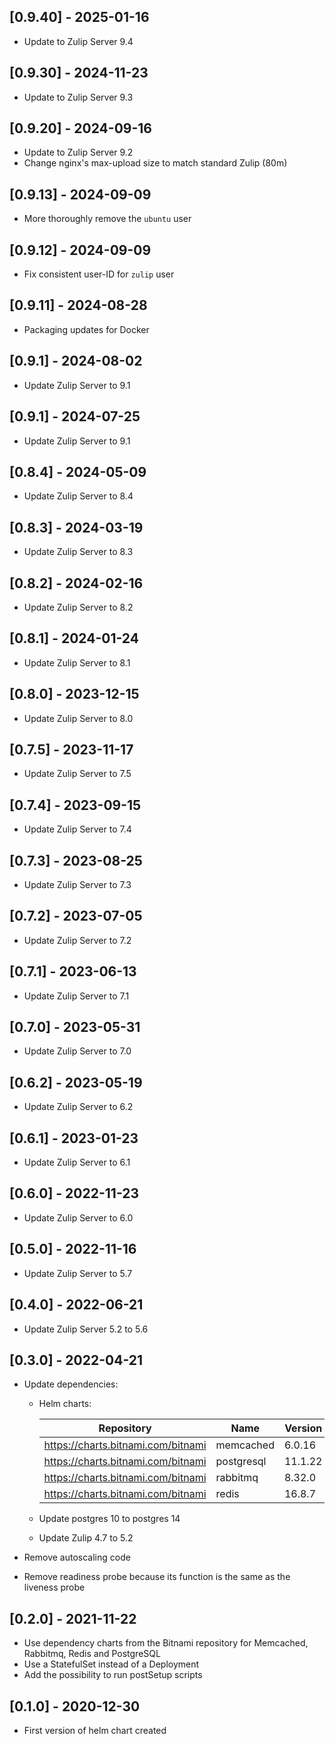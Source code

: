 ## [0.9.40] - 2025-01-16

- Update to Zulip Server 9.4

## [0.9.30] - 2024-11-23

- Update to Zulip Server 9.3

## [0.9.20] - 2024-09-16

- Update to Zulip Server 9.2
- Change nginx's max-upload size to match standard Zulip (80m)

## [0.9.13] - 2024-09-09

- More thoroughly remove the `ubuntu` user

## [0.9.12] - 2024-09-09

- Fix consistent user-ID for `zulip` user

## [0.9.11] - 2024-08-28

- Packaging updates for Docker

## [0.9.1] - 2024-08-02

- Update Zulip Server to 9.1

## [0.9.1] - 2024-07-25

- Update Zulip Server to 9.1

## [0.8.4] - 2024-05-09

- Update Zulip Server to 8.4

## [0.8.3] - 2024-03-19

- Update Zulip Server to 8.3

## [0.8.2] - 2024-02-16

- Update Zulip Server to 8.2

## [0.8.1] - 2024-01-24

- Update Zulip Server to 8.1

## [0.8.0] - 2023-12-15

- Update Zulip Server to 8.0

## [0.7.5] - 2023-11-17

- Update Zulip Server to 7.5

## [0.7.4] - 2023-09-15

- Update Zulip Server to 7.4

## [0.7.3] - 2023-08-25

- Update Zulip Server to 7.3

## [0.7.2] - 2023-07-05

- Update Zulip Server to 7.2

## [0.7.1] - 2023-06-13

- Update Zulip Server to 7.1

## [0.7.0] - 2023-05-31

- Update Zulip Server to 7.0

## [0.6.2] - 2023-05-19

- Update Zulip Server to 6.2

## [0.6.1] - 2023-01-23

- Update Zulip Server to 6.1

## [0.6.0] - 2022-11-23

- Update Zulip Server to 6.0

## [0.5.0] - 2022-11-16

- Update Zulip Server to 5.7

## [0.4.0] - 2022-06-21

- Update Zulip Server 5.2 to 5.6

## [0.3.0] - 2022-04-21

- Update dependencies:

  - Helm charts:

    | Repository                         | Name       | Version |
    | ---------------------------------- | ---------- | ------- |
    | https://charts.bitnami.com/bitnami | memcached  | 6.0.16  |
    | https://charts.bitnami.com/bitnami | postgresql | 11.1.22 |
    | https://charts.bitnami.com/bitnami | rabbitmq   | 8.32.0  |
    | https://charts.bitnami.com/bitnami | redis      | 16.8.7  |

  - Update postgres 10 to postgres 14
  - Update Zulip 4.7 to 5.2

- Remove autoscaling code
- Remove readiness probe because its function is the same as the liveness probe

## [0.2.0] - 2021-11-22

- Use dependency charts from the Bitnami repository for Memcached, Rabbitmq,
  Redis and PostgreSQL
- Use a StatefulSet instead of a Deployment
- Add the possibility to run postSetup scripts

## [0.1.0] - 2020-12-30

- First version of helm chart created
